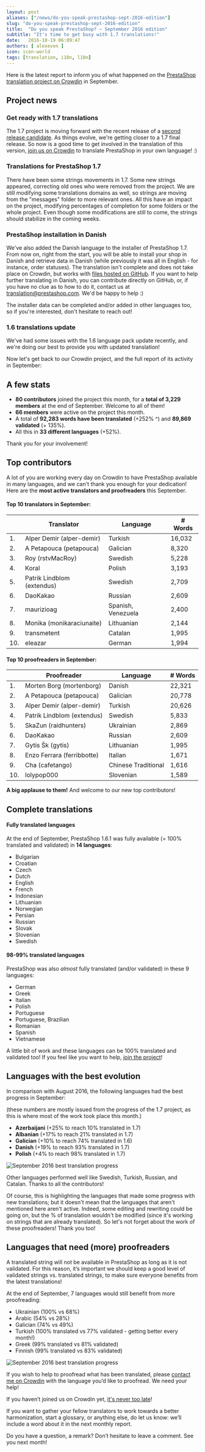 ```yaml
---
layout: post
aliases: ["/news/do-you-speak-prestashop-sept-2016-edition"]
slug: "do-you-speak-prestashop-sept-2016-edition"
title:  "Do you speak PrestaShop? – September 2016 edition"
subtitle: "It's time to get busy with 1.7 translations!"
date:   2016-10-19 06:09:47
authors: [ alexeven ]
icon: icon-world
tags: [translation, i18n, l10n]
---
```



Here is the latest report to inform you of what happened on the [PrestaShop translation project on Crowdin](https://crowdin.com/project/prestashop-official) in September.

## Project news


### Get ready with 1.7 translations

The 1.7 project is moving forward with the recent release of a [second release candidate](http://build.prestashop.com/news/prestashop-1-7-RC2/). As things evolve, we're getting closer to a 1.7 final release. So now is a good time to get involved in the translation of this version, [join us on Crowdin](https://crowdin.com/project/prestashop-official) to translate PrestaShop in your own language! :)

### Translations for PrestaShop 1.7

There have been some strings movements in 1.7. Some new strings appeared, correcting old ones who were removed from the project. We are still modifying some translations domains as well, so strings are moving from the "messages" folder to more relevant ones. All this have an impact on the project, modifying percentages of completion for some folders or the whole project.
Even though some modifications are still to come, the strings should stabilize in the coming weeks.

### PrestaShop installation in Danish

We've also added the Danish language to the installer of PrestaShop 1.7. From now on, right from the start, you will be able to install your shop in Danish and retrieve data in Danish (while previously it was all in English - for instance, order statuses).
The translation isn't complete and does not take place on Crowdin, but works with [files hosted on GitHub](https://github.com/PrestaShop/PrestaShop/tree/develop/install-dev/langs/da/data).
If you want to help further translating in Danish, you can contribute directly on GitHub, or, if you have no clue as to how to do it, contact us at translation@prestashop.com. We'd be happy to help :)

The installer data can be completed and/or added in other languages too, so if you're interested, don't hesitate to reach out!


### 1.6 translations update

We've had some issues with the 1.6 language pack update recently, and we're doing our best to provide you with updated translation!


Now let's get back to our Crowdin project, and the full report of its activity in September:

## A few stats

* **80 contributors** joined the project this month, for a **total of 3,229 members** at the end of September. Welcome to all of them!
* **66 members** were active on the project this month.
* A total of **92,283 words have been translated** (+252% ^) and **89,869 validated** (+ 135%).
* All this in **33 different languages** (+52%).


Thank you for your involvement!

## Top contributors

A lot of you are working every day on Crowdin to have PrestaShop available in many languages, and we can't thank you enough for your dedication! Here are the **most active translators and proofreaders** this September.

#### Top 10 translators in September:

| |Translator | Language | # Words
|-|---------- | -------- | ----------------
 1. | Alper Demir (alper-demir) | Turkish  | 16,032
 2. | A Petapouca (petapouca) | Galician | 8,320
 3. | Roy (rstvMacRoy)| Swedish | 5,228
 4. | Koral | Polish | 3,193
 5. | Patrik Lindblom (extendus) | Swedish | 2,709
 6. | DaoKakao | Russian | 2,609
 7. | maurizioag | Spanish, Venezuela | 2,400
 8. | Monika (monikaraciunaite) | Lithuanian | 2,144
 9. | transmetent | Catalan | 1,995
10. | eleazar | German | 1,994


#### Top 10 proofreaders in September:

| | Proofreader | Language | # Words
|-| ---------- | -------- | ----------------
 1. | Morten Borg (mortenborg) | Danish | 22,321
 2. | A Petapouca (petapouca) | Galician | 20,778
 3. | Alper Demir (alper-demir) | Turkish  | 20,626
 4. | Patrik Lindblom (extendus) | Swedish | 5,833
 5. | SkaZun (raidhunters) | Ukrainian | 2,869
 6. | DaoKakao | Russian | 2,609
 7. | Gytis Šk (gytis) | Lithuanian | 1,995
 8. | Enzo Ferrara (ferribbotte) | Italian | 1,671
 9. | Cha (cafetango) | Chinese Traditional | 1,616
10. | lolypop000 | Slovenian | 1,589

**A big applause to them!** And welcome to our new top contributors!


## Complete translations

#### Fully translated languages

At the end of September, PrestaShop 1.6.1 was fully available (= 100% translated and validated) in **14 languages**:

* Bulgarian
* Croatian
* Czech
* Dutch
* English
* French
* Indonesian
* Lithuanian
* Norwegian
* Persian
* Russian
* Slovak
* Slovenian
* Swedish


#### 98-99% translated languages

PrestaShop was also *almost* fully translated (and/or validated) in these 9 languages:

* German
* Greek
* Italian
* Polish
* Portuguese
* Portuguese, Brazilian
* Romanian
* Spanish
* Vietnamese

A little bit of work and these languages can be 100% translated and validated too! If you feel like you want to help, [join the project](https://crowdin.com/project/prestashop-official)!

## Languages with the best evolution

In comparison with August 2016, the following languages had the best progress in September:

(these numbers are mostly issued from the progress of the 1.7 project, as this is where most of the work took place this month.)

* **Azerbaijani** (+25% to reach 10% translated in 1.7)
* **Albanian** (+17% to reach 21% translated in 1.7)
* **Galician** (+10% to reach 74% translated in 1.6)
* **Danish** (+19% to reach 93% translated in 1.7)
* **Polish** (+4% to reach 98% translated in 1.7)

![September 2016 best translation progress](/assets/images/2016/10/Build_Crowdin_progress_Sept16.png)

Other languages performed well like Swedish, Turkish, Russian, and Catalan. Thanks to all the contributors!

Of course, this is highlighting the languages that made some progress with new translations; but it doesn't mean that the languages that aren't mentioned here aren't active. Indeed, some editing and rewriting could be going on, but the % of translation wouldn't be modified (since it's working on strings that are already translated). So let's not forget about the work of these proofreaders! Thank you too!

## Languages that need (more) proofreaders

A translated string will not be available in PrestaShop as long as it is not validated. For this reason, it’s important we should keep a good level of validated strings vs. translated strings, to make sure everyone benefits from the latest translations!

At the end of September, 7 languages would still benefit from more proofreading:

* Ukrainian (100% vs 68%)
* Arabic (54% vs 28%)
* Galician (74% vs 49%)
* Turkish (100% translated vs 77% validated - getting better every month!)
* Greek (99% translated vs 81% validated)
* Finnish (99% translated vs 83% validated)


![September 2016 best translation progress](/assets/images/2016/10/Build_Crowdin_proofreading_Sept16.png)


If you wish to help to proofread what has been translated, please [contact me on Crowdin](https://crowdin.com/profile/alex-even) with the language you’d like to proofread. We need your help!



If you haven’t joined us on Crowdin yet, [it's never too late](https://crowdin.com/project/prestashop-official)!

If you want to gather your fellow translators to work towards a better harmonization, start a glossary, or anything else, do let us know: we’ll include a word about it in the next monthly report.

Do you have a question, a remark? Don’t hesitate to leave a comment. See you next month!
